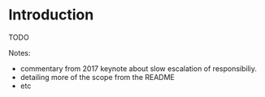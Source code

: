 # Introduction

TODO

Notes: 

 * commentary from 2017 keynote about slow escalation of responsibiliy. 
 * detailing more of the scope from the README
 * etc
